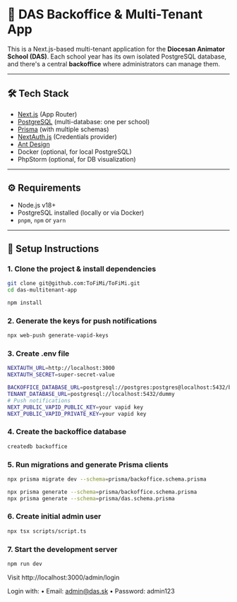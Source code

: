 # 🏫 DAS Backoffice & Multi-Tenant App

This is a Next.js-based multi-tenant application for the **Diocesan Animator School (DAS)**. Each school year has its own isolated PostgreSQL database, and there's a central **backoffice** where administrators can manage them.

---

## 🛠️ Tech Stack

- [Next.js](https://nextjs.org/) (App Router)
- [PostgreSQL](https://www.postgresql.org/) (multi-database: one per school)
- [Prisma](https://www.prisma.io/) (with multiple schemas)
- [NextAuth.js](https://next-auth.js.org/) (Credentials provider)
- [Ant Design](https://ant.design/)
- Docker (optional, for local PostgreSQL)
- PhpStorm (optional, for DB visualization)

---

## ⚙️ Requirements

- Node.js v18+
- PostgreSQL installed (locally or via Docker)
- `pnpm`, `npm` or `yarn`

---

## 🔧 Setup Instructions

### 1. Clone the project & install dependencies

```bash
git clone git@github.com:ToFiMi/ToFiMi.git
cd das-multitenant-app

npm install
```

### 2. Generate the keys for push notifications
```bash
npx web-push generate-vapid-keys
```

### 3. Create .env file
```bash
NEXTAUTH_URL=http://localhost:3000
NEXTAUTH_SECRET=super-secret-value

BACKOFFICE_DATABASE_URL=postgresql://postgres:postgres@localhost:5432/backoffice
TENANT_DATABASE_URL=postgresql://localhost:5432/dummy
# Push notifications
NEXT_PUBLIC_VAPID_PUBLIC_KEY=your vapid key
NEXT_PUBLIC_VAPID_PRIVATE_KEY=your vapid key
```
### 4. Create the backoffice database
```bash
createdb backoffice
```
### 5. Run migrations and generate Prisma clients
```bash
npx prisma migrate dev --schema=prisma/backoffice.schema.prisma

npx prisma generate --schema=prisma/backoffice.schema.prisma
npx prisma generate --schema=prisma/das.schema.prisma
```
### 6. Create initial admin user
```bash
npx tsx scripts/script.ts
```
### 7. Start the development server
```bash
npm run dev
```


Visit http://localhost:3000/admin/login

Login with:
•	Email: admin@das.sk
•	Password: admin123

